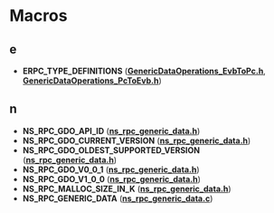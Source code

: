 
# Macros



## e

* **ERPC\_TYPE\_DEFINITIONS** ([**GenericDataOperations\_EvbToPc.h**](_generic_data_operations___evb_to_pc_8h.md), [**GenericDataOperations\_PcToEvb.h**](_generic_data_operations___pc_to_evb_8h.md))


## n

* **NS\_RPC\_GDO\_API\_ID** ([**ns\_rpc\_generic\_data.h**](ns__rpc__generic__data_8h.md))
* **NS\_RPC\_GDO\_CURRENT\_VERSION** ([**ns\_rpc\_generic\_data.h**](ns__rpc__generic__data_8h.md))
* **NS\_RPC\_GDO\_OLDEST\_SUPPORTED\_VERSION** ([**ns\_rpc\_generic\_data.h**](ns__rpc__generic__data_8h.md))
* **NS\_RPC\_GDO\_V0\_0\_1** ([**ns\_rpc\_generic\_data.h**](ns__rpc__generic__data_8h.md))
* **NS\_RPC\_GDO\_V1\_0\_0** ([**ns\_rpc\_generic\_data.h**](ns__rpc__generic__data_8h.md))
* **NS\_RPC\_MALLOC\_SIZE\_IN\_K** ([**ns\_rpc\_generic\_data.h**](ns__rpc__generic__data_8h.md))
* **NS\_RPC\_GENERIC\_DATA** ([**ns\_rpc\_generic\_data.c**](ns__rpc__generic__data_8c.md))




